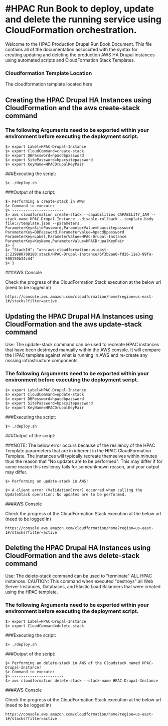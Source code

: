 #HPAC Run Book to deploy, update and delete the running service using CloudFormation orchestration.
======================

Welcome to the HPAC Production Drupal Run Book Document.  This file contains all of the documentation associated with the syntax for creating,updating and deleting the production AWS HA Drupal instances using automated scripts and CloudFormation Stack Templates.

### Cloudformation Template Location

The cloudformation template located here

## Creating the HPAC Drupal HA Instances using CloudFormation and the aws create-stack command

### The following Arguments need to be exported within your environment before executing the deployment script.

```
$> export Label=HPAC-Drupal-Instance
$> export CloudCommand=create-stack
$> export DBPassword=hpacdbpassword
$> export SitePassword=hpacsitepassword
$> export KeyName=HPACDrupalKeyPair

```

###Executing the script:

```
$> ./deploy.sh

```

###Output of the script:

```
$> Performing a create-stack in AWS!
$> Command to execute:
$> -----------------------
$> aws cloudformation create-stack --capabilities CAPABILITY_IAM --stack-name HPAC-Drupal-Instance --disable-rollback --template-body file://template.json --parameters ParameterKey=SitePassword,ParameterValue=hpacsitepassword ParameterKey=DBPassword,ParameterValue=hpacdbpassword ParameterKey=Label,ParameterValue=HPAC-Drupal-Instance ParameterKey=KeyName,ParameterValue=HPACDrupalKeyPair
$> {
$> "StackId": "arn:aws:cloudformation:us-east-1:219880708180:stack/HPAC-Drupal-Instance/6f3b2ae0-fd26-11e3-99fa-500150b34c44"
$> }

```

###AWS Console

Check the progress of the CloudFormation Stack execution at the below url (need to be logged in)

```
https://console.aws.amazon.com/cloudformation/home?region=us-east-1#/stacks?filter=active
```

## Updating the HPAC Drupal HA Instances using CloudFormation and the aws update-stack command

Use:  The update-stack command can be used to recreate HPAC instances that have been destroyed manually within the AWS console.  It will compare the HPAC template against what is running in AWS and re-create any missing infrastructure components.

### The following Arguments need to be exported within your environment before executing the deployment script.

```
$> export Label=HPAC-Drupal-Instance
$> export CloudCommand=update-stack
$> export DBPassword=hpacdbpassword
$> export SitePassword=hpacsitepassword
$> export KeyName=HPACDrupalKeyPair

```

###Executing the script:

```
$> ./deploy.sh

```

###Output of the script:

###NOTE: The below error occurs because of the resilency of the HPAC Template pararmeters that are in inherent in the HPAC CloudFormation Template.  The instances will typically recreate themselves within minutes thus the reason that "No updates are to be performed".  This may differ if for some reason this resilency fails for someunknown reason, and your output may differ.

```
$> Performing an update-stack in AWS!

$> A client error (ValidationError) occurred when calling the UpdateStack operation: No updates are to be performed.

```

###AWS Console

Check the progress of the CloudFormation Stack execution at the below url (need to be logged in)

```
https://console.aws.amazon.com/cloudformation/home?region=us-east-1#/stacks?filter=active
```

## Deleting the HPAC Drupal HA Instances using CloudFormation and the aws delete-stack command

Use:  The delete-stack command can be used to "terminate" ALL HPAC instances. CAUTION: This command when executed "destroys" all Web Server Instances, Databases, and Elastic Load Balancers that were created using the HPAC template.

### The following Arguments need to be exported within your environment before executing the deployment script.

```
$> export Label=HPAC-Drupal-Instance
$> export CloudCommand=delete-stack

```

###Executing the script:

```
$> ./deploy.sh

```

###Output of the script:

```
$> Performing an delete-stack in AWS of the Cloudstack named HPAC-Drupal-Instance!
$> Command to execute:
$> -----------------------
$> aws cloudformation delete-stack --stack-name HPAC-Drupal-Instance
```

###AWS Console

Check the progress of the CloudFormation Stack execution at the below url (need to be logged in)

```
https://console.aws.amazon.com/cloudformation/home?region=us-east-1#/stacks?filter=active
```

